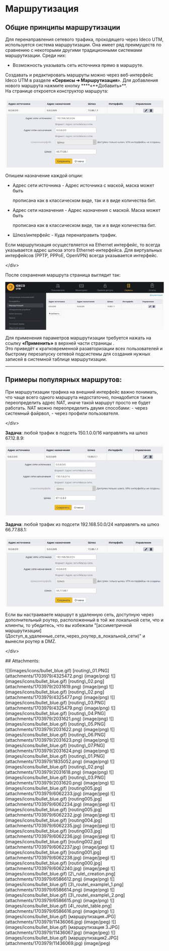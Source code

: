 # Маршрутизация

## Общие принципы маршрутизации

Для перенаправления сетевого трафика, проходящего через Ideco UTM, используется система маршрутизации. Она имеет ряд преимуществ по сравнению с некоторыми другими традиционными системами маршрутизации. Среди них:

* Возможность указывать сеть источника прямо в маршруте.

Создавать и редактировать маршруты можно через веб-интерфейс Ideco UTM в разделе **«Сервисы ➔ Маршрутизация**». Для добавления нового маршрута нажмите кнопку **\*\*«**Добавить»\*\*.  
На странице откроется конструктор маршрута:

![](../.gitbook/assets/11436066%20%281%29.jpg)

Опишем назначение каждой опции:

* Адрес сети источника - Адрес источника с маской, маска может быть

  прописана как в классическом виде, так и в виде количества бит.

* Адрес сети назначения - Адрес назначения с маской. Маска может быть

  прописана как в классическом виде, так и в виде количества бит. 

* Шлюз/интерфейс - Куда перенаправить трафик.

 Если маршрутизация осуществляется на Ethernet интерфейс, то всегда указывается адрес шлюза этого Ethernet-интерфейса. Для виртуальных интерфейсов \(РРТР, РРРоЕ, OpenVPN\) всегда указывается интерфейс.

&lt;/div&gt;

После сохранения маршрута страница выглядит так:

![](../.gitbook/assets/11436067.jpg)

Для применения параметров маршрутизации требуется нажать на ссылку **«Применить»** в верхней части страницы .  
Это приведёт к кратковременной разавторизации всех пользователей и быстрому перезапуску сетевой подсистемы для создания нужных записей в системной таблице маршрутизации.  
****

## Примеры популярных маршрутов:

 При маршрутизации трафика на внешний интерфейс важно понимать, что чаще всего одного маршрута недостаточно, понадобится также переопределить адрес NAT, иначе такой маршрут просто не будет работать. NAT можно переопределить двумя способами: - через системный файрвол, - через профили пользователя.

&lt;/div&gt;

**Задача**: любой трафик в подсеть 150.1.0.0/16 направлять на шлюз 67.12.8.9:

![](../.gitbook/assets/11436069.jpg)

**Задача**: любой трафик из подсети 192.168.50.0/24 направлять на шлюз 66.77.88.1:

![](../.gitbook/assets/11436066.jpg)

 Если вы настраиваете маршрут в удаленную сеть, доступную через дополнительный роутер, расположенный в той же локальной сети, что и клиенты, то убедитесь, что вы избежали "\[ассиметричной маршрутизации\]\(Доступ\_в\_удаленные\_сети\_через\_роутер\_в\_локальной\_сети\)" и вынесли роутер в DMZ.

&lt;/div&gt;

 \#\# Attachments:

 !\[\]\(images/icons/bullet\_blue.gif\) \[routing\\_01.PNG\]\(attachments/1703979/4325472.png\) \(image/png\) !\[\]\(images/icons/bullet\_blue.gif\) \[routing\\_02.png\]\(attachments/1703979/2031619.png\) \(image/png\) !\[\]\(images/icons/bullet\_blue.gif\) \[routing\\_02.png\]\(attachments/1703979/4325477.png\) \(image/png\) !\[\]\(images/icons/bullet\_blue.gif\) \[routing\\_03.PNG\]\(attachments/1703979/4325479.png\) \(image/png\) !\[\]\(images/icons/bullet\_blue.gif\) \[routing\\_04.PNG\]\(attachments/1703979/2031621.png\) \(image/png\) !\[\]\(images/icons/bullet\_blue.gif\) \[routing\\_05.PNG\]\(attachments/1703979/2031622.png\) \(image/png\) !\[\]\(images/icons/bullet\_blue.gif\) \[routing\\_06.PNG\]\(attachments/1703979/2031623.png\) \(image/png\) !\[\]\(images/icons/bullet\_blue.gif\) \[routing\\_07.PNG\]\(attachments/1703979/2031624.png\) \(image/png\) !\[\]\(images/icons/bullet\_blue.gif\) \[routing\\_01.PNG\]\(attachments/1703979/1835052.png\) \(image/png\) !\[\]\(images/icons/bullet\_blue.gif\) \[routing\\_02.png\]\(attachments/1703979/2031618.png\) \(image/png\) !\[\]\(images/icons/bullet\_blue.gif\) \[routing\\_03.PNG\]\(attachments/1703979/2031620.png\) \(image/png\) !\[\]\(images/icons/bullet\_blue.gif\) \[routing005.jpg\]\(attachments/1703979/6062233.jpg\) \(image/jpeg\) !\[\]\(images/icons/bullet\_blue.gif\) \[routing005.jpg\]\(attachments/1703979/6062234.jpg\) \(image/jpeg\) !\[\]\(images/icons/bullet\_blue.gif\) \[routing005.jpg\]\(attachments/1703979/6062232.jpg\) \(image/jpeg\) !\[\]\(images/icons/bullet\_blue.gif\) \[routing004.jpg\]\(attachments/1703979/6062235.jpg\) \(image/jpeg\) !\[\]\(images/icons/bullet\_blue.gif\) \[routing003.jpg\]\(attachments/1703979/6062236.jpg\) \(image/jpeg\) !\[\]\(images/icons/bullet\_blue.gif\) \[routing002.jpg\]\(attachments/1703979/6062237.jpg\) \(image/jpeg\) !\[\]\(images/icons/bullet\_blue.gif\) \[routing001.jpg\]\(attachments/1703979/6062238.jpg\) \(image/jpeg\) !\[\]\(images/icons/bullet\_blue.gif\) \[routing000.jpg\]\(attachments/1703979/6062240.jpg\) \(image/jpeg\) !\[\]\(images/icons/bullet\_blue.gif\) \[2\\_rule\\_creation.png\]\(attachments/1703979/6586612.png\) \(image/png\) !\[\]\(images/icons/bullet\_blue.gif\) \[3\\_route\\_example\\_1.png\]\(attachments/1703979/6586614.png\) \(image/png\) !\[\]\(images/icons/bullet\_blue.gif\) \[3\\_route\\_example\\_2.png\]\(attachments/1703979/6586615.png\) \(image/png\) !\[\]\(images/icons/bullet\_blue.gif\) \[4\\_route\\_table.png\]\(attachments/1703979/6586616.png\) \(image/png\) !\[\]\(images/icons/bullet\_blue.gif\) \[маршрутизация.JPG\]\(attachments/1703979/11436066.jpg\) \(image/jpeg\) !\[\]\(images/icons/bullet\_blue.gif\) \[маршрутизация 3.JPG\]\(attachments/1703979/11436067.jpg\) \(image/jpeg\) !\[\]\(images/icons/bullet\_blue.gif\) \[маршрутизация2.JPG\]\(attachments/1703979/11436069.jpg\) \(image/jpeg\)

